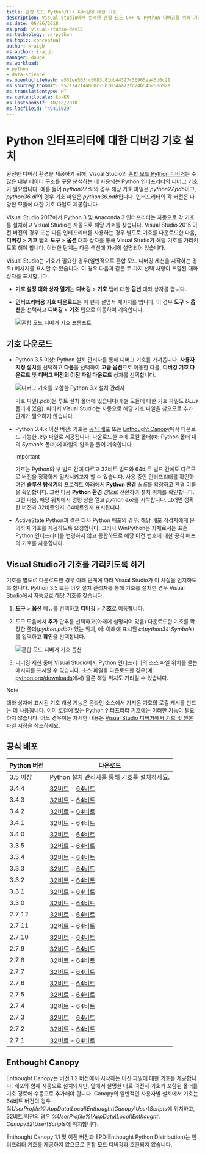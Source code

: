 ```yaml
---
title: 혼합 모드 Python/C++ 디버깅에 대한 기호
description: Visual Studio에서 완벽한 혼합 모드 C++ 및 Python 디버깅을 위해 기호 로드 기능을 제공하는 방법입니다.
ms.date: 06/26/2018
ms.prod: visual-studio-dev15
ms.technology: vs-python
ms.topic: conceptual
author: kraigb
ms.author: kraigb
manager: douge
ms.workload:
- python
- data-science
ms.openlocfilehash: e551ee503fc0083c81db44327c50965ea45d0c21
ms.sourcegitcommit: 9571742f4a808c75b1034aa72fc24b54bc50692e
ms.translationtype: HT
ms.contentlocale: ko-KR
ms.lasthandoff: 10/18/2018
ms.locfileid: "49411029"
---
```

# <a name="install-debugging-symbols-for-python-interpreters"></a>Python 인터프리터에 대한 디버깅 기호 설치

완전한 디버깅 환경을 제공하기 위해, Visual Studio의 [혼합 모드 Python 디버거](debugging-mixed-mode-c-cpp-python-in-visual-studio.md)는 수많은 내부 데이터 구조를 구문 분석하는 데 사용되는 Python 인터프리터의 디버그 기호가 필요합니다. 예를 들어 *python27.dll*의 경우 해당 기호 파일은 *python27.pdb*이고, *python36.dll*의 경우 기호 파일은 *python36.pdb*입니다. 인터프리터의 각 버전은 다양한 모듈에 대한 기호 파일도 제공합니다.

Visual Studio 2017에서 Python 3 및 Anaconda 3 인터프리터는 자동으로 각 기호를 설치하고 Visual Studio는 자동으로 해당 기호를 찾습니다. Visual Studio 2015 이전 버전의 경우 또는 다른 인터프리터를 사용하는 경우 별도로 기호를 다운로드한 다음, **디버깅** > **기호** 탭의 **도구** > **옵션** 대화 상자를 통해 Visual Studio가 해당 기호를 가리키도록 해야 합니다. 이러한 단계는 다음 섹션에 자세히 설명되어 있습니다.

Visual Studio는 기호가 필요한 경우(일반적으로 혼합 모드 디버깅 세션을 시작하는 경우) 메시지를 표시할 수 있습니다. 이 경우 다음과 같은 두 가지 선택 사항이 포함된 대화 상자를 표시합니다.

- **기호 설정 대화 상자 열기**는 **디버깅** > **기호** 탭에 대한 **옵션** 대화 상자를 엽니다.
- **인터프리터용 기호 다운로드**는 이 현재 설명서 페이지를 엽니다. 이 경우 **도구** > **옵션**을 선택하고 **디버깅** > **기호** 탭으로 이동하여 계속합니다.

    ![혼합 모드 디버거 기호 프롬프트](media/mixed-mode-debugging-symbols-required.png)

## <a name="download-symbols"></a>기호 다운로드

- Python 3.5 이상: Python 설치 관리자를 통해 디버그 기호를 가져옵니다. **사용자 지정 설치**를 선택하고 **다음**을 선택하여 **고급 옵션**으로 이동한 다음, **디버깅 기호 다운로드** 및 **디버그 버전의 이진 파일 다운로드** 상자를 선택합니다.

    ![디버그 기호를 포함한 Python 3.x 설치 관리자](media/mixed-mode-debugging-symbols-installer35.png)

    기호 파일(*.pdb*)은 루트 설치 폴더에 있습니다(개별 모듈에 대한 기호 파일도 *DLLs* 폴더에 있음). 따라서 Visual Studio는 자동으로 해당 기호 파일을 찾으므로 추가 단계가 필요하지 않습니다.

- Python 3.4.x 이전 버전: 기호는 [공식 배포](#official-distributions) 또는 [Enthought Canopy](#enthought-canopy)에서 다운로드 가능한 *.zip* 파일로 제공됩니다. 다운로드한 후에 로컬 폴더(예: Python 폴더 내의 *Symbols* 폴더)에 파일의 압축을 풀어 계속합니다.

    > [!Important]
    > 기호는 Python의 부 빌드 간에 다르고 32비트 빌드와 64비트 빌드 간에도 다르므로 버전을 정확하게 일치시키고자 할 수 있습니다. 사용 중인 인터프리터를 확인하려면 **솔루션 탐색기**의 프로젝트 아래에서 **Python 환경** *노드*를 확장하고 환경 이름을 확인합니다. 그런 다음 **Python 환경** *창*으로 전환하여 설치 위치를 확인합니다. 그런 다음, 해당 위치에서 명령 창을 열고 *python.exe*를 시작합니다. 그러면 정확한 버전과 32비트인지, 64비트인지 표시됩니다.

- ActiveState Python과 같은 타사 Python 배포의 경우: 해당 배포 작성자에게 문의하여 기호를 제공하도록 요청합니다. 그러나 WinPython은 자체로서는 표준 Python 인터프리터를 변경하지 않고 통합하므로 해당 버전 번호에 대한 공식 배포의 기호를 사용합니다.

## <a name="point-visual-studio-to-the-symbols"></a>Visual Studio가 기호를 가리키도록 하기

기호를 별도로 다운로드한 경우 아래 단계에 따라 Visual Studio가 이 사실을 인지하도록 합니다. Python 3.5 또는 이후 설치 관리자를 통해 기호를 설치한 경우 Visual Studio에서 자동으로 해당 기호를 찾습니다.

1. **도구** > **옵션** 메뉴를 선택하고 **디버깅** > **기호**로 이동합니다.

1. 도구 모음에서 **추가** 단추를 선택하고(아래에 설명되어 있음) 다운로드한 기호를 확장한 폴더(*python.pdb*가 있는 위치, 예: 아래에 표시된 *c:\python34\Symbols*)를 입력하고 **확인**을 선택합니다. 

    ![혼합 모드 디버거 기호 옵션](media/mixed-mode-debugging-symbols.png)

1. 디버깅 세션 중에 Visual Studio에서 Python 인터프리터의 소스 파일 위치를 묻는 메시지를 표시할 수 있습니다. 소스 파일을 다운로드한 경우(예: [python.org/downloads](https://www.python.org/downloads)에서) 물론 해당 위치도 가리킬 수 있습니다.

> [!Note]
> 대화 상자에 표시된 기호 캐싱 기능은 온라인 소스에서 가져온 기호의 로컬 캐시를 만드는 데 사용됩니다. 이미 로컬에 있는 Python 인터프리터 기호에는 이러한 기능이 필요하지 않습니다. 어느 경우이든 자세한 내용은 [Visual Studio 디버거에서 기호 및 원본 파일 지정](../debugger/specify-symbol-dot-pdb-and-source-files-in-the-visual-studio-debugger.md)을 참조하세요.

## <a name="official-distributions"></a>공식 배포

| Python 버전 | 다운로드 | 
| --- | --- | 
| 3.5 이상 | Python 설치 관리자를 통해 기호를 설치하세요. | 
| 3.4.4 | [32비트](https://www.python.org/ftp/python/3.4.4/python-3.4.4-pdb.zip) - [64비트](https://www.python.org/ftp/python/3.4.4/python-3.4.4.amd64-pdb.zip) |
| 3.4.3 | [32비트](https://www.python.org/ftp/python/3.4.3/python-3.4.3-pdb.zip) - [64비트](https://www.python.org/ftp/python/3.4.3/python-3.4.3.amd64-pdb.zip) |
| 3.4.2 | [32비트](https://www.python.org/ftp/python/3.4.2/python-3.4.2-pdb.zip) - [64비트](https://www.python.org/ftp/python/3.4.2/python-3.4.2.amd64-pdb.zip) |
| 3.4.1 | [32비트](https://www.python.org/ftp/python/3.4.1/python-3.4.1-pdb.zip) - [64비트](https://www.python.org/ftp/python/3.4.1/python-3.4.1.amd64-pdb.zip) |
| 3.4.0 | [32비트](https://www.python.org/ftp/python/3.4.0/python-3.4.0-pdb.zip) - [64비트](https://www.python.org/ftp/python/3.4.0/python-3.4.0.amd64-pdb.zip) |
| 3.3.5 | [32비트](http://www.python.org/ftp/python/3.3.5/python-3.3.5-pdb.zip) - [64비트](http://www.python.org/ftp/python/3.3.5/python-3.3.5.amd64-pdb.zip) |
| 3.3.4 | [32비트](https://www.python.org/ftp/python/3.3.4/python-3.3.4-pdb.zip) - [64비트](https://www.org/ftp/python/3.3.4/python-3.3.4.amd64-pdb.zip) |
| 3.3.3 | [32비트](https://www.org/ftp/python/3.3.3/python-3.3.3-pdb.zip) - [64비트](https://www.org/ftp/python/3.3.3/python-3.3.3.amd64-pdb.zip) |
| 3.3.2 | [32비트](https://www.org/ftp/python/3.3.2/python-3.3.2-pdb.zip) - [64비트](https://www.org/ftp/python/3.3.2/python-3.3.2.amd64-pdb.zip) |
| 3.3.1 | [32비트](https://www.org/ftp/python/3.3.1/python-3.3.1-pdb.zip) - [64비트](https://www.org/ftp/python/3.3.1/python-3.3.1.amd64-pdb.zip) |
| 3.3.0 | [32비트](https://www.org/ftp/python/3.3.0/python-3.3.0-pdb.zip) - [64비트](https://www.org/ftp/python/3.3.0/python-3.3.0.amd64-pdb.zip) |
| 2.7.12 | [32비트](https://www.python.org/ftp/python/2.7.12/python-2.7.12-pdb.zip) - [64비트](https://www.python.org/ftp/python/2.7.12/python-2.7.12.amd64-pdb.zip) |
| 2.7.11 | [32비트](https://www.python.org/ftp/python/2.7.11/python-2.7.11-pdb.zip) - [64비트](https://www.python.org/ftp/python/2.7.11/python-2.7.11.amd64-pdb.zip) |
| 2.7.10 | [32비트](https://www.python.org/ftp/python/2.7.10/python-2.7.10-pdb.zip) - [64비트](https://www.python.org/ftp/python/2.7.10/python-2.7.10.amd64-pdb.zip) |
| 2.7.9 | [32비트](https://www.python.org/ftp/python/2.7.9/python-2.7.9-pdb.zip) - [64비트](https://www.python.org/ftp/python/2.7.9/python-2.7.9.amd64-pdb.zip) |
| 2.7.8 | [32비트](https://www.python.org/ftp/python/2.7.8/python-2.7.8-pdb.zip) - [64비트](https://www.python.org/ftp/python/2.7.8/python-2.7.8.amd64-pdb.zip) |
| 2.7.7 | [32비트](https://www.python.org/ftp/python/2.7.7/python-2.7.7-pdb.zip) - [64비트](https://www.python.org/ftp/python/2.7.7/python-2.7.7.amd64-pdb.zip) |
| 2.7.6 | [32비트](https://www.org/ftp/python/2.7.6/python-2.7.6-pdb.zip) - [64비트](https://www.org/ftp/python/2.7.6/python-2.7.6.amd64-pdb.zip) |
| 2.7.5 | [32비트](https://www.org/ftp/python/2.7.5/python-2.7.5-pdb.zip) - [64비트](https://www.org/ftp/python/2.7.5/python-2.7.5.amd64-pdb.zip) |
| 2.7.4 | [32비트](https://www.org/ftp/python/2.7.4/python-2.7.4-pdb.zip) - [64비트](https://www.org/ftp/python/2.7.4/python-2.7.4.amd64-pdb.zip) |
| 2.7.3 | [32비트](https://www.org/ftp/python/2.7.3/python-2.7.3-pdb.zip) - [64비트](https://www.org/ftp/python/2.7.3/python-2.7.3.amd64-pdb.zip) |
| 2.7.2 | [32비트](https://www.org/ftp/python/2.7.2/python-2.7.2-pdb.zip) - [64비트](https://www.org/ftp/python/2.7.2/python-2.7.2.amd64-pdb.zip) |
| 2.7.1 | [32비트](https://www.org/ftp/python/2.7.1/python-2.7.1-pdb.zip) - [64비트](https://www.org/ftp/python/2.7.1/python-2.7.1.amd64-pdb.zip) |

## <a name="enthought-canopy"></a>Enthought Canopy

Enthought Canopy는 버전 1.2 버전에서 시작하는 이진 파일에 대한 기호를 제공합니다. 배포와 함께 자동으로 설치되지만, 앞에서 설명한 대로 여전히 기호가 포함된 폴더를 기호 경로에 수동으로 추가해야 합니다. Canopy의 일반적인 사용자별 설치에서 기호는 64비트 버전의 경우 *%UserProfile%\AppData\Local\Enthought\Canopy\User\Scripts*에 위치하고, 32비트 버전의 경우 *%UserProfile%\AppData\Local\Enthought\ Canopy32\User\Scripts*에 위치합니다.

Enthought Canopy 1.1 및 이전 버전과 EPD(Enthought Python Distribution)는 인터프리터 기호를 제공하지 않으므로 혼합 모드 디버깅과 호환되지 않습니다.
